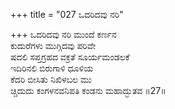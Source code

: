 +++
title = "027 ಒದರಿದವು ನರಿ"

+++
ಒದರಿದವು ನರಿ ಮುಂದೆ ಕರ್ಣನ  
ಕುದುರೆಗಳು ಮುಗ್ಗಿದವು ಪರಿವೇ  
ಷದಲಿ ಸಪ್ತಗ್ರಹದ ವಕ್ರತೆ ಸೂರ್ಯಮಂಡಲಕೆ  
ಇದಿರಿನಲಿ ಬಿರುಗಾಳಿ ಧೂಳಿಯ  
ಕೆದರಿ ಬೀಸಿತು ನಿಖಿಳಬಲ ಮು  
ಚ್ಚಿದುದು ಕಂಗಳನವನಿಪತಿ ಕಂಡನು ಮಹಾದ್ಭುತವ       ॥27॥